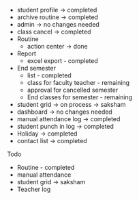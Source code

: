 - student profile -> completed
- archive routine -> completed
- admin  -> no changes needed
- class cancel -> completed
- Routine 
	- action center -> done
- Report
	- excel export - completed
- End semester
	- list - completed
	- class for faculty teacher - remaining
	- approval for cancelled semester
	- End classes for semester - remaining
- student grid -> on process -> saksham
- dashboard -> no changes needed
- manual attendance log -> completed
- student punch in log -> completed
- Holiday -> completed
- contact list -> completed

Todo
- Routine - completed
- manual attendance
- student grid -> saksham
- Teacher log